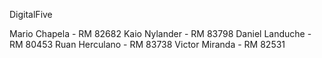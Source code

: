 DigitalFive

Mario Chapela 	- RM 82682
Kaio Nylander 	- RM 83798
Daniel Landuche - RM 80453
Ruan Herculano 	- RM 83738
Victor Miranda 	- RM 82531